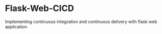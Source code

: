 # Flask-Web-CICD
Implementing continuous integration and continuous delivery with flask web application
